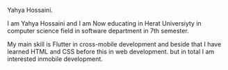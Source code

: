 Yahya Hossaini.

I am Yahya Hossaini and I am Now educating in Herat Universiyty in computer science field in software department in 7th semester.

My main skill is Flutter in cross-mobile development and beside that I have learned HTML and CSS before this in web development.
but in total I am interested inmobile development.

